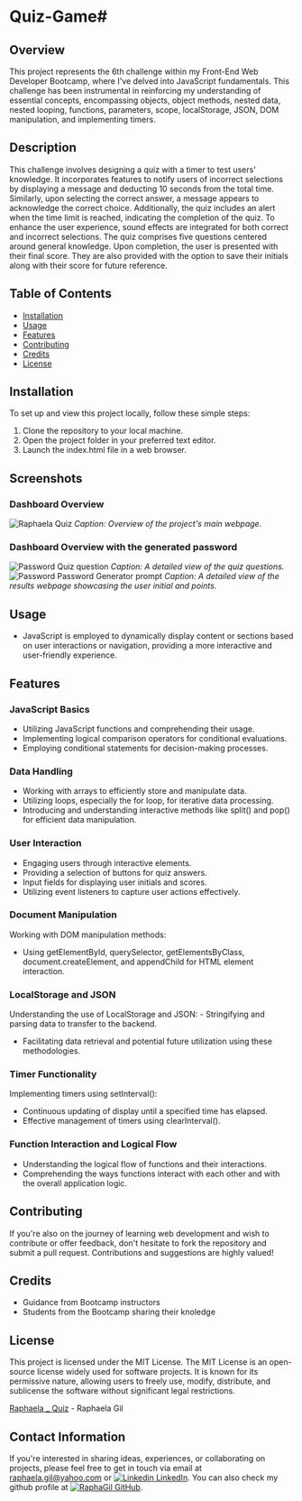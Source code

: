 # Quiz-Game#

## Overview
 This project represents the 6th challenge within my Front-End Web Developer Bootcamp, where I've delved into JavaScript fundamentals. This challenge has been instrumental in reinforcing my understanding of essential concepts, encompassing objects, object methods, nested data, nested looping, functions, parameters, scope, localStorage, JSON, DOM manipulation, and implementing timers.

## Description
This challenge involves designing a quiz with a timer to test users' knowledge. It incorporates features to notify users of incorrect selections by displaying a message and deducting 10 seconds from the total time. Similarly, upon selecting the correct answer, a message appears to acknowledge the correct choice. Additionally, the quiz includes an alert when the time limit is reached, indicating the completion of the quiz. To enhance the user experience, sound effects are integrated for both correct and incorrect selections.
The quiz comprises five questions centered around general knowledge. Upon completion, the user is presented with their final score. They are also provided with the option to save their initials along with their score for future reference. 



## Table of Contents
- [Installation](#installation)
- [Usage](#usage)
- [Features](#features)
- [Contributing](#contributing)
- [Credits](#credits)
- [License](#license)

## Installation
To set up and view this project locally, follow these simple steps:

1. Clone the repository to your local machine.
2. Open the project folder in your preferred text editor.
3. Launch the index.html file in a web browser.

## Screenshots
### Dashboard Overview
![Raphaela Quiz](https://github.com/RaphaGil/Quiz-Game/assets/128820385/76c1ce31-622f-417f-8d7b-fb180c0f026f)
*Caption: Overview of the project's main webpage.*
### Dashboard Overview with the generated password
![Password Quiz question](https://github.com/RaphaGil/Quiz-Game/assets/128820385/e4dcf4a5-9911-47e4-9141-9fb0eee962f5)
*Caption: A detailed view of the quiz questions.*
![Password Password Generator prompt](https://github.com/RaphaGil/Quiz-Game/assets/128820385/c50f6646-0a57-4130-b984-d3d9b3bb3727)
*Caption: A detailed view of the results webpage showcasing the user initial and points.*

## Usage
- JavaScript is employed to dynamically display content or sections based on user interactions or navigation, providing a more interactive and user-friendly experience.

## Features
### JavaScript Basics
- Utilizing JavaScript functions and comprehending their usage.
- Implementing logical comparison operators for conditional evaluations.
- Employing conditional statements for decision-making processes.
### Data Handling
- Working with arrays to efficiently store and manipulate data.
- Utilizing loops, especially the for loop, for iterative data processing.
- Introducing and understanding interactive methods like split() and pop() for efficient data manipulation.
### User Interaction
- Engaging users through interactive elements.
- Providing a selection of buttons for quiz answers.
- Input fields for displaying user initials and scores.
- Utilizing event listeners to capture user actions effectively.
### Document Manipulation
Working with DOM manipulation methods:
- Using getElementById, querySelector, getElementsByClass, document.createElement, and appendChild for HTML element interaction.
### LocalStorage and JSON
Understanding the use of LocalStorage and JSON:
- Stringifying and parsing data to transfer to the backend.
- Facilitating data retrieval and potential future utilization using these methodologies.
### Timer Functionality
Implementing timers using setInterval():
- Continuous updating of display until a specified time has elapsed.
- Effective management of timers using clearInterval().
### Function Interaction and Logical Flow
- Understanding the logical flow of functions and their interactions.
- Comprehending the ways functions interact with each other and with the overall application logic.


## Contributing
If you're also on the journey of learning web development and wish to contribute or offer feedback, don't hesitate to fork the repository and submit a pull request. Contributions and suggestions are highly valued!

## Credits
- Guidance from Bootcamp instructors
- Students from the Bootcamp sharing their knoledge

## License
This project is licensed under the MIT License. The MIT License is an open-source license widely used for software projects. It is known for its permissive nature, allowing users to freely use, modify, distribute, and sublicense the software without significant legal restrictions.

[Raphaela _ Quiz](https://raphagil.github.io/Quiz-Game/) - Raphaela Gil 
## Contact Information
If you're interested in sharing ideas, experiences, or collaborating on projects, please feel free to get in touch via email at raphaela.gil@yahoo.com or [![Linkedin](https://i.stack.imgur.com/gVE0j.png) LinkedIn](https://www.linkedin.com/in/raphaela-do-amaral-gil-0a9bb945/ ). You can also check my github profile at [![RaphaGil](https://i.stack.imgur.com/tskMh.png) GitHub](https://github.com/RaphaGil).
